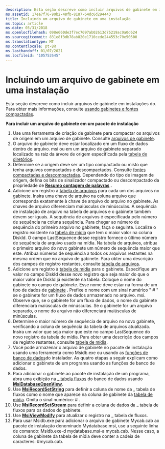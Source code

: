 ```yaml
---
description: Esta seção descreve como incluir arquivos de gabinete em instalações do. Para obter mais informações, consulte usando gabinetes e fontes compactadas.
ms.assetid: 17ea7f76-90b2-48fb-8187-64dc6d294443
title: Incluindo um arquivo de gabinete em uma instalação
ms.topic: article
ms.date: 05/31/2018
ms.openlocfilehash: 098e660de3f7ec7097ab02613d75219ac0a0d624
ms.sourcegitcommit: 831e8f3db78ab820e1710cede244553c70e50500
ms.translationtype: MT
ms.contentlocale: pt-BR
ms.lasthandoff: 01/07/2021
ms.locfileid: "105752645"
---
```

# <a name="including-a-cabinet-file-in-an-installation"></a>Incluindo um arquivo de gabinete em uma instalação

Esta seção descreve como incluir arquivos de gabinete em instalações do. Para obter mais informações, consulte [usando gabinetes e fontes compactadas](using-cabinets-and-compressed-sources.md).

**Para incluir um arquivo de gabinete em um pacote de instalação**

1.  Use uma ferramenta de criação de gabinete para compactar os arquivos de origem em um arquivo de gabinete. Consulte [arquivos de gabinete](cabinet-files.md).
2.  O arquivo de gabinete deve estar localizado em um fluxo de dados dentro do arquivo. msi ou em um arquivo de gabinete separado localizado na raiz da árvore de origem especificada pela [tabela de diretórios](directory-table.md).
3.  Determine se a origem deve ser um tipo compactado ou misto que tenha arquivos compactados e descompactados. Consulte [fontes compactadas e descompactadas](compressed-and-uncompressed-sources.md). Dependendo do tipo de imagem de origem, defina os bits de sinalizador compactado ou descompactado da propriedade de [**Resumo contagem de palavras**](word-count-summary.md) .
4.  Adicione um registro à [tabela de arquivos](file-table.md) para cada um dos arquivos no gabinete. Insira uma chave de arquivo na coluna arquivo que corresponda exatamente à chave de arquivo do arquivo no gabinete. As chaves de arquivo diferenciam maiúsculas de minúsculas. A sequência de instalação de arquivo na tabela de arquivos e o gabinete também devem ser iguais. A sequência de arquivos é especificada pelo número de sequência na coluna sequência. Para chegar ao número de sequência do primeiro arquivo no gabinete, faça o seguinte. Localize o registro existente na [tabela de mídia](media-table.md) que tem o maior valor na coluna DiskId. O campo LastSequence desse registro fornece o último número de sequência de arquivo usado na mídia. Na tabela de arquivos, atribua o primeiro arquivo do novo gabinete um número de sequência maior que este. Atribua números de sequência a todos os arquivos restantes na mesma ordem que no arquivo de gabinete. Para obter uma descrição dos campos de registro restantes, consulte [tabela de arquivos](file-table.md).
5.  Adicione um registro à [tabela de mídia](media-table.md) para o gabinete. Especifique um valor no campo DiskId desse novo registro que seja maior do que o maior valor de DiskId já existente na tabela. Coloque o nome do gabinete no campo de gabinete. Esse nome deve estar na forma de um tipo de dados de [gabinete](cabinet.md) . Prefixe o nome com um sinal numérico " \# " se o gabinete for um fluxo de dados armazenado no arquivo. msi. Observe que, se o gabinete for um fluxo de dados, o nome do gabinete diferenciará maiúsculas de minúsculas. Se o gabinete for um arquivo separado, o nome do arquivo não diferenciará maiúsculas de minúsculas.
6.  Determine o maior número de sequência de arquivo no novo gabinete, verificando a coluna de sequência da tabela de arquivos atualizada. Insira um valor que seja maior que este no campo LastSequence do novo registro da tabela de mídia. Para obter uma descrição dos campos de registro restantes, consulte [tabela de mídia](media-table.md).
7.  Você pode armazenar o arquivo de gabinete no pacote de instalação usando uma ferramenta como Msidb.exe ou usando as [funções de banco de dados](database-functions.md)do instalador. As quatro etapas a seguir explicam como adicionar o gabinete de um programa usando as funções de banco de dados.
8.  Para adicionar o gabinete ao pacote de instalação de um programa, abra uma exibição na [ \_ tabela fluxos](-streams-table.md) do banco de dados usando [**MsiDatabaseOpenView**](/windows/desktop/api/Msiquery/nf-msiquery-msidatabaseopenviewa).
9.  Use [**MsiRecordSetString**](/windows/desktop/api/Msiquery/nf-msiquery-msirecordsetstringa) para definir a coluna de nome da \_ tabela de fluxos como o nome que aparece na coluna de gabinete da [tabela de mídia](media-table.md). Omita o sinal numérico: \# .
10. Use [**MsiRecordSetStream**](/windows/desktop/api/Msiquery/nf-msiquery-msirecordsetstreama) para definir a coluna de dados da \_ tabela de fluxos para os dados do gabinete.
11. Use [**MsiViewModify**](/windows/desktop/api/Msiquery/nf-msiquery-msiviewmodify) para atualizar o registro na \_ tabela de fluxos.
12. Para usar Msidb.exe para adicionar o arquivo de gabinete Mycab.cab ao pacote de instalação denominado Mydatabase.msi, use a seguinte linha de comando: Msidb.exe-d mydatabase.msi-a mycab.cab. Nesse caso, a coluna de gabinete da tabela de mídia deve conter a cadeia de caracteres: \#mycab.cab.

 

 



